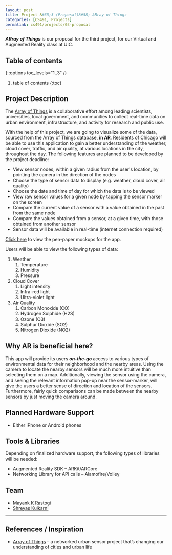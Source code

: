 ```yaml
---
layout: post
title: Project &#35;3 (Proposal)&#58; ARray of Things 
categories: [CS491, Projects]
permalink: cs491/projects/03-proposal
---
```


***ARray of Things*** is our proposal for the third project, for our Virtual and Augmented Reality class at UIC.

## Table of contents

{::options toc_levels="1..3" /}

1. table of contents
{:toc}

## Project Description

The [Array of Things](https://arrayofthings.github.io/) is a collaborative effort among leading scientists, universities, local government, and communities to collect real-time data on urban environment, infrastructure, and activity for research and public use.

With the help of this project, we are going to visualize some of the data, sourced from the Array of Things database, **in AR**. Residents of Chicago will be able to use this application to gain a better understanding of the weather, cloud cover, traffic, and air quality, at various locations in the city, throughout the day. The following features are planned to be developed by the project deadline:

- View sensor nodes, within a given radius from the user's location, by pointing the camera in the direction of the nodes
- Choose the type of sensor data to display (e.g. weather, cloud cover, air quality)
- Choose the date and time of day for which the data is to be viewed
- View raw sensor values for a given node by tapping the sensor marker on the screen
- Compare the current value of a sensor with a value obtained in the past from the same node
- Compare the values obtained from a sensor, at a given time, with those obtained from another sensor
- Sensor data will be available in real-time (internet connection required)

[Click here](https://documentcloud.adobe.com/link/track?uri=urn%3Aaaid%3Ascds%3AUS%3A569dd7c0-eed1-4586-beee-64e2c613b904) to view the pen-paper mockups for the app.

Users will be able to view the following types of data:

1. Weather
   1. Temperature
   2. Humidity
   3. Pressure
2. Cloud Cover
   1. Light intensity
   2. Infra-red light
   3. Ultra-violet light
3. Air Quality
   1. Carbon Monoxide (CO)
   2. Hydrogen Sulphide (H2S)
   3. Ozone (O3)
   4. Sulphur Dioxide (SO2)
   5. Nitrogen Dioxide (NO2)

## Why AR is beneficial here?

This app will provide its users ***on-the-go*** access to various types of environmental data for their neighborhood and the nearby areas. Using the camera to locate the nearby sensors will be much more intuitive than selecting them on a map. Additionally, viewing the sensor using the camera, and seeing the relevant information pop-up near the sensor-marker, will give the users a better sense of direction and location of the sensors. Furthermore, fairly quick comparisons can be made between the nearby sensors by just moving the camera around.

## Planned Hardware Support

- Either iPhone or Android phones

## Tools &amp; Libraries

Depending on finalized hardware support, the following types of libraries will be needed:

- Augmented Reality SDK &ndash; ARKit/ARCore
- Networking Library for API calls &ndash; Alamofire/Volley

## Team

- [Mayank K Rastogi](https://mrasto3.people.uic.edu) 
- [Shreyas Kulkarni](https://skulka26.people.uic.edu/AboutMe.html)

---

## References / Inspiration

- [Array of Things](https://arrayofthings.github.io/) &ndash; a networked urban sensor project that’s changing our understanding of cities and urban life